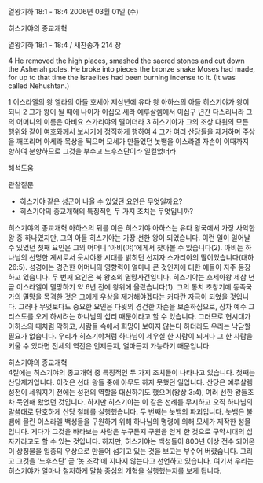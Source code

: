열왕기하 18:1 - 18:4 
2006년 03월 01일 (수)

히스기야의 종교개혁



열왕기하 18:1 - 18:4 / 새찬송가 214 장


4  He removed the high places, smashed the sacred stones and cut down the Asherah poles. He broke into pieces the bronze snake Moses had made, for up to that time the Israelites had been burning incense to it. (It was called Nehushtan.)

1 이스라엘의 왕 엘라의 아들 호세아 제삼년에 유다 왕 아하스의 아들 히스기야가 왕이 되니 2 그가 왕이 될 때에 나이가 이십오 세라 예루살렘에서 이십구 년간 다스리니라 그의 어머니의 이름은 아비요 스가리야의 딸이더라 3 히스기야가 그의 조상 다윗의 모든 행위와 같이 여호와께서 보시기에 정직하게 행하여 4 그가 여러 산당들을 제거하며 주상을 깨뜨리며 아세라 목상을 찍으며 모세가 만들었던 놋뱀을 이스라엘 자손이 이때까지 향하여 분향하므로 그것을 부수고 느후스단이라 일컬었더라

해석도움





관찰질문
- 히스기야 같은 성군이 나올 수 있었던 요인은 무엇일까요?
- 히스기야의 종교개혁의 특징적인 두 가지 조치는 무엇입니까?



히스기야의 종교개혁
아하스의 뒤를 이은 히스기야  아하스는 유다 왕국에서 가장 사악한 왕 중 하나였지만, 그의 아들 히스기야는 가장 선한 왕이 되었습니다. 이런 일이 일어날 수 있었던 첫째 요인은 그의 어머니 ‘아비(야)’에게서 찾아볼 수 있습니다(2). 아비는 하나님의 선명한 계시로서 웃시야왕 시대를 밝히던 선지자 스가리야의 딸이었습니다(대하 26:5). 성경에는 경건한 어머니의 영향력이 얼마나 큰 것인지에 대한 예들이 자주 등장하고 있습니다. 두 번째 요인은 북 왕조의 멸망사건입니다. 히스기야는 호세아왕 제삼 년 곧 이스라엘이 멸망하기 약 6년 전에 왕위에 올랐습니다(1). 그의 통치 초창기에 동족국가의 멸망을 목격한 것은 그에게 우상을 제거해야겠다는 커다란 자극이 되었을 것입니다. 그러나 무엇보다도 중요한 요인은 다윗의 경건한 자손을 보존하심으로, 장차 예수 그리스도를 오게 하시려는 하나님의 섭리 때문이라고 할 수 있습니다. 그러므로 현시대가 아하스의 때처럼 악하고, 사람들 속에서 희망이 보이지 않는다 하더라도 우리는 낙담할 필요가 없습니다. 우리가 히스기야처럼 하나님이 세우실 한 사람이 되거나 그 한 사람을 키울 수 있다면 전세의 역전은 언제든지, 얼마든지 가능하기 때문입니다. 

히스기야의 종교개혁  
4절에는 히스기야의 종교개혁 중 특징적인 두 가지 조치들이 나타나고 있습니다. 첫째는 산당제거입니다. 이것은 선대 왕들 중에 아무도 하지 못했던 일입니다. 산당은 예루살렘 성전이 세워지기 전에는 성전의 역할을 대신하기도 했으며(왕상 3:4), 여러 선한 왕들조차 묵인해 왔었던 것입니다. 하지만 히스기야는 이 같은 선례를 무시하고 오직 하나님의 말씀대로 단호하게 산당 철폐를 실행했습니다. 두 번째는 놋뱀의 파괴입니다. 놋뱀은 불뱀에 물린 이스라엘 백성들을 구원하기 위해 하나님의 명령에 의해 모세가 제작한 성물입니다. 게다가 그것을 바라보는 사람은 누구든지 구원을 얻게 한 것으로 구약시대의 십자가라고도 할 수 있는 것입니다. 하지만, 히스기야는 백성들이 800년 이상 전수 되어온 이 상징물을 일종의 우상으로 만들어 섬기고 있는 것을 보고는 부수어 버렸습니다. 그리고 그것을 ‘느후스단’ 곧 ‘놋 조각’에 지나지 않는다고 선언하고 있습니다. 여기서 우리는 히스기야가 얼마나 철저하게 말씀 중심의 개혁을 실행했는지를 보게 됩니다.